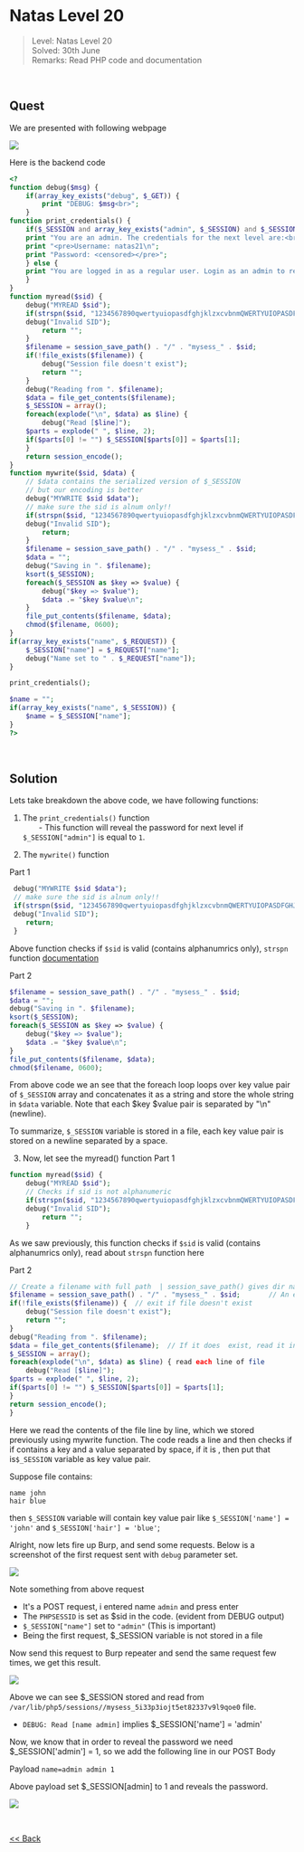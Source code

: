 # Natas Level 20
> Level: Natas Level 20<br/>
> Solved: 30th June<br/>
> Remarks: Read PHP code and documentation<br/>
<br/>

## Quest
We are presented with following webpage

![](./images/Level20.png)


Here is the backend code
```php
<?
function debug($msg) { 
    if(array_key_exists("debug", $_GET)) {
        print "DEBUG: $msg<br>";
    }
function print_credentials() { 
    if($_SESSION and array_key_exists("admin", $_SESSION) and $_SESSION["admin"] == 1) {
    print "You are an admin. The credentials for the next level are:<br>";
    print "<pre>Username: natas21\n";
    print "Password: <censored></pre>";
    } else {
    print "You are logged in as a regular user. Login as an admin to retrieve credentials for natas21.";
    }
}
function myread($sid) { 
    debug("MYREAD $sid"); 
    if(strspn($sid, "1234567890qwertyuiopasdfghjklzxcvbnmQWERTYUIOPASDFGHJKLZXCVBNM-") != strlen($sid)) {
    debug("Invalid SID"); 
        return "";
    }
    $filename = session_save_path() . "/" . "mysess_" . $sid;
    if(!file_exists($filename)) {
        debug("Session file doesn't exist");
        return "";
    }
    debug("Reading from ". $filename);
    $data = file_get_contents($filename);
    $_SESSION = array();
    foreach(explode("\n", $data) as $line) {
        debug("Read [$line]");
    $parts = explode(" ", $line, 2);
    if($parts[0] != "") $_SESSION[$parts[0]] = $parts[1];
    }
    return session_encode();
}
function mywrite($sid, $data) { 
    // $data contains the serialized version of $_SESSION
    // but our encoding is better
    debug("MYWRITE $sid $data"); 
    // make sure the sid is alnum only!!
    if(strspn($sid, "1234567890qwertyuiopasdfghjklzxcvbnmQWERTYUIOPASDFGHJKLZXCVBNM-") != strlen($sid)) {
    debug("Invalid SID"); 
        return;
    }
    $filename = session_save_path() . "/" . "mysess_" . $sid;
    $data = "";
    debug("Saving in ". $filename);
    ksort($_SESSION);
    foreach($_SESSION as $key => $value) {
        debug("$key => $value");
        $data .= "$key $value\n";
    }
    file_put_contents($filename, $data);
    chmod($filename, 0600);
}
if(array_key_exists("name", $_REQUEST)) {
    $_SESSION["name"] = $_REQUEST["name"];
    debug("Name set to " . $_REQUEST["name"]);
}

print_credentials();

$name = "";
if(array_key_exists("name", $_SESSION)) {
    $name = $_SESSION["name"];
}
?>
```
<br/>

## Solution

Lets take breakdown the above code, we have following functions:

1. The `print_credentials()` function<br/>
  - This function will reveal the password for next level if `$_SESSION["admin"]` is equal to `1`.

2. The `mywrite()` function

Part 1
```php
 debug("MYWRITE $sid $data"); 
 // make sure the sid is alnum only!!
 if(strspn($sid, "1234567890qwertyuiopasdfghjklzxcvbnmQWERTYUIOPASDFGHJKLZXCVBNM-") != strlen($sid)) {
 debug("Invalid SID"); 
    return;
 }
```
Above function checks if `$sid` is valid (contains alphanumrics only), `strspn` function [documentation](https://www.php.net/manual/en/function.strspn.php)

Part 2
```php
$filename = session_save_path() . "/" . "mysess_" . $sid;
$data = "";
debug("Saving in ". $filename);
ksort($_SESSION);
foreach($_SESSION as $key => $value) {
    debug("$key => $value");
    $data .= "$key $value\n";
}
file_put_contents($filename, $data);
chmod($filename, 0600);
```
From above code we an see that the foreach loop loops over key value pair of `$_SESSION` array and concatenates it as a string and store the whole string in `$data` variable.
Note that each $key $value pair is separated by "\n" (newline).

To summarize, `$_SESSION` variable is stored in a file, each key value pair is stored on a newline separated by a space.

3. Now, let see the myread() function
Part 1
```php
function myread($sid) { 
    debug("MYREAD $sid"); 
    // Checks if sid is not alphanumeric
    if(strspn($sid, "1234567890qwertyuiopasdfghjklzxcvbnmQWERTYUIOPASDFGHJKLZXCVBNM-") != strlen($sid)) {
    debug("Invalid SID"); 
        return "";
    }
```

As we saw previously, this function checks if `$sid` is valid (contains alphanumrics only), read about `strspn` function here

Part 2
```php
// Create a filename with full path  | session_save_path() gives dir name, rest things are concatenated
$filename = session_save_path() . "/" . "mysess_" . $sid;       // An ex: /var/lib/php5/sessions//mysess_5i33p3iojt5et82337v9l9qoe0
if(!file_exists($filename)) {  // exit if file doesn't exist
    debug("Session file doesn't exist");
    return "";
}
debug("Reading from ". $filename);
$data = file_get_contents($filename);  // If it does  exist, read it into $data var
$_SESSION = array();
foreach(explode("\n", $data) as $line) { read each line of file
    debug("Read [$line]");
$parts = explode(" ", $line, 2);
if($parts[0] != "") $_SESSION[$parts[0]] = $parts[1];
}
return session_encode();
}
```

Here we read the contents of the file line by line, which we stored previously using mywrite function. The code reads a line and then checks if if contains a key and a value separated by space, if it is , then put that is`$_SESSION` variable as key value pair.

Suppose file contains:
```
name john
hair blue
```
then `$_SESSION` variable will contain key value pair like `$_SESSION['name'] = 'john'` and `$_SESSION['hair'] = 'blue'`;

Alright, now lets fire up Burp, and send some requests.
Below is a screenshot of the first request sent with `debug` parameter set.

![](./images/Level20.1_solution.png)

Note something from above request

- It's a POST request, i entered name `admin` and press enter
- The `PHPSESSID` is set as $sid in the code. (evident from DEBUG output)
- `$_SESSION["name"]` set to `"admin"`  (This is important)
- Being the first request, $_SESSION variable is not stored in a file

Now send this request to Burp repeater and send the same request few times, we get this result.

![](./images/Level20.2_solution.png)

Above we can see $_SESSION stored and read from `/var/lib/php5/sessions//mysess_5i33p3iojt5et82337v9l9qoe0` file.
- `DEBUG: Read [name admin]`  implies $_SESSION['name'] = 'admin'

Now, we know that in order to reveal the password we need $_SESSION['admin'] = 1, so we add the following line in our POST Body

Payload
`name=admin
admin 1`

Above payload set $_SESSION[admin] to 1 and reveals the password.

![](./images/Level20_solution.png)



<br/>

[<< Back](https://grey-fish.github.io/Natas/index.html)
